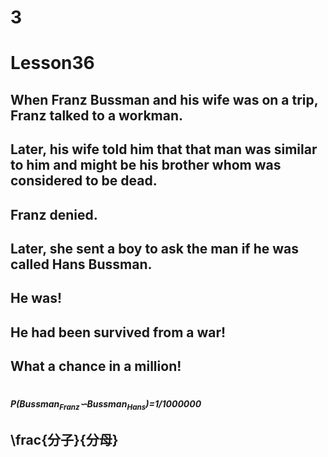 # 3
# Lesson36
## When Franz Bussman and his wife was on a trip, Franz talked to a workman.
## Later, his wife told him that that man was similar to him and might be his brother whom was considered to be dead.
## Franz denied.
## Later, she sent a boy to ask the man if he was called Hans Bussman.
## He was!
## He had been survived from a war!
## What a chance in a million!
# 
# 
# 
##### P(Bussman<sub>Franz</sub>∽Bussman<sub>Hans</sub>)=1/1000000
## \frac{分子}{分母}